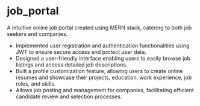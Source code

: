 # job_portal
A intuitive online job portal created using MERN stack, catering to both job seekers and companies.
- Implemented user registration and authentication functionalities using JWT to ensure secure access and protect user data.
- Designed a user-friendly interface enabling users to easily browse job listings and access detailed job descriptions.
- Built a profile customization feature, allowing users to create online resumes and showcase their projects, education, work experience, job roles, and skills.
- Allows job posting and management for companies, facilitating efficient candidate review and selection processes.

